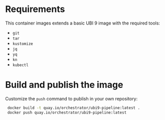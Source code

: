 # Requirements
This container images extends a basic UBI 9 image with the required tools:
* `git`
* `tar`
* `kustomize`
* `jq`
* `yq`
* `kn`
* `kubectl`

# Build and publish the image
Customize the `push` command to publish in your own repository:
```bash
 docker build -t quay.io/orchestrator/ubi9-pipeline:latest .
 docker push quay.io/orchestrator/ubi9-pipeline:latest
```

